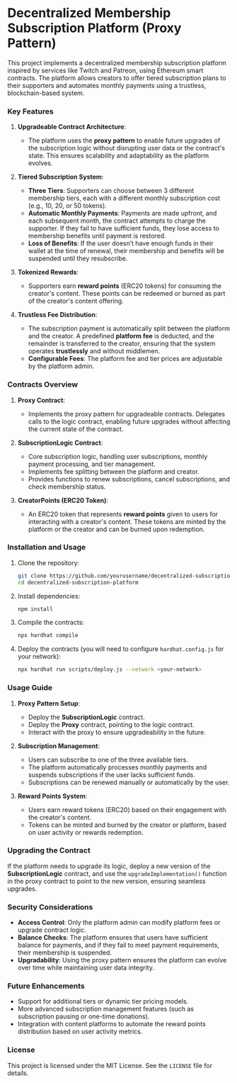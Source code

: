 # **Decentralized Membership Subscription Platform (Proxy Pattern)**

This project implements a decentralized membership subscription platform inspired by services like Twitch and Patreon, using Ethereum smart contracts. The platform allows creators to offer tiered subscription plans to their supporters and automates monthly payments using a trustless, blockchain-based system.

### **Key Features**
1. **Upgradeable Contract Architecture**: 
   - The platform uses the **proxy pattern** to enable future upgrades of the subscription logic without disrupting user data or the contract's state. This ensures scalability and adaptability as the platform evolves.
   
2. **Tiered Subscription System**:
   - **Three Tiers**: Supporters can choose between 3 different membership tiers, each with a different monthly subscription cost (e.g., 10, 20, or 50 tokens).
   - **Automatic Monthly Payments**: Payments are made upfront, and each subsequent month, the contract attempts to charge the supporter. If they fail to have sufficient funds, they lose access to membership benefits until payment is restored.
   - **Loss of Benefits**: If the user doesn’t have enough funds in their wallet at the time of renewal, their membership and benefits will be suspended until they resubscribe.

3. **Tokenized Rewards**:
   - Supporters earn **reward points** (ERC20 tokens) for consuming the creator's content. These points can be redeemed or burned as part of the creator's content offering.

4. **Trustless Fee Distribution**:
   - The subscription payment is automatically split between the platform and the creator. A predefined **platform fee** is deducted, and the remainder is transferred to the creator, ensuring that the system operates **trustlessly** and without middlemen.
   - **Configurable Fees**: The platform fee and tier prices are adjustable by the platform admin.

### **Contracts Overview**

1. **Proxy Contract**:
   - Implements the proxy pattern for upgradeable contracts. Delegates calls to the logic contract, enabling future upgrades without affecting the current state of the contract.

2. **SubscriptionLogic Contract**:
   - Core subscription logic, handling user subscriptions, monthly payment processing, and tier management.
   - Implements fee splitting between the platform and creator.
   - Provides functions to renew subscriptions, cancel subscriptions, and check membership status.

3. **CreatorPoints (ERC20 Token)**:
   - An ERC20 token that represents **reward points** given to users for interacting with a creator's content. These tokens are minted by the platform or the creator and can be burned upon redemption.

### **Installation and Usage**

1. Clone the repository:

    ```bash
    git clone https://github.com/yourusername/decentralized-subscription-platform.git
    cd decentralized-subscription-platform
    ```

2. Install dependencies:

    ```bash
    npm install
    ```

3. Compile the contracts:

    ```bash
    npx hardhat compile
    ```

4. Deploy the contracts (you will need to configure `hardhat.config.js` for your network):

    ```bash
    npx hardhat run scripts/deploy.js --network <your-network>
    ```

### **Usage Guide**

1. **Proxy Pattern Setup**: 
   - Deploy the **SubscriptionLogic** contract.
   - Deploy the **Proxy** contract, pointing to the logic contract.
   - Interact with the proxy to ensure upgradeability in the future.

2. **Subscription Management**:
   - Users can subscribe to one of the three available tiers.
   - The platform automatically processes monthly payments and suspends subscriptions if the user lacks sufficient funds.
   - Subscriptions can be renewed manually or automatically by the user.

3. **Reward Points System**:
   - Users earn reward tokens (ERC20) based on their engagement with the creator's content.
   - Tokens can be minted and burned by the creator or platform, based on user activity or rewards redemption.

### **Upgrading the Contract**
If the platform needs to upgrade its logic, deploy a new version of the **SubscriptionLogic** contract, and use the `upgradeImplementation()` function in the proxy contract to point to the new version, ensuring seamless upgrades.

### **Security Considerations**
- **Access Control**: Only the platform admin can modify platform fees or upgrade contract logic.
- **Balance Checks**: The platform ensures that users have sufficient balance for payments, and if they fail to meet payment requirements, their membership is suspended.
- **Upgradability**: Using the proxy pattern ensures the platform can evolve over time while maintaining user data integrity.

### **Future Enhancements**
- Support for additional tiers or dynamic tier pricing models.
- More advanced subscription management features (such as subscription pausing or one-time donations).
- Integration with content platforms to automate the reward points distribution based on user activity metrics.

### **License**

This project is licensed under the MIT License. See the `LICENSE` file for details.
